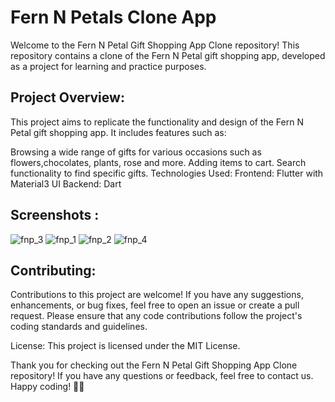 # Fern N Petals Clone App
Welcome to the Fern N Petal Gift Shopping App Clone repository! This repository contains a clone of the Fern N Petal gift shopping app, developed as a project for learning and practice purposes.

## Project Overview:
This project aims to replicate the functionality and design of the Fern N Petal gift shopping app. It includes features such as:

Browsing a wide range of gifts for various occasions such as flowers,chocolates, plants, rose and more.
Adding items to cart.
Search functionality to find specific gifts.
Technologies Used:
Frontend: Flutter with Material3 UI
Backend: Dart

## Screenshots :
![fnp_3](https://github.com/lightninghawk110/fernpetals/assets/92735660/13655fd3-48fe-4c5a-915f-239862fe1b4e)
![fnp_1](https://github.com/lightninghawk110/fernpetals/assets/92735660/f945b88f-63ed-4e03-a3d0-c93a1e3a60e5)
![fnp_2](https://github.com/lightninghawk110/fernpetals/assets/92735660/565691a6-56dc-4ab9-a734-82647b202bed)
![fnp_4](https://github.com/lightninghawk110/fernpetals/assets/92735660/adc3a200-778b-4c8e-b8da-db7934006f0d)


## Contributing:
Contributions to this project are welcome! If you have any suggestions, enhancements, or bug fixes, feel free to open an issue or create a pull request. Please ensure that any code contributions follow the project's coding standards and guidelines.

License:
This project is licensed under the MIT License.

Thank you for checking out the Fern N Petal Gift Shopping App Clone repository! If you have any questions or feedback, feel free to contact us. Happy coding! 🌸🎁
